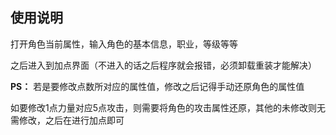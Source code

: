 ## 使用说明
打开角色当前属性，输入角色的基本信息，职业，等级等等

之后进入到加点界面（不进入的话之后程序就会报错，必须卸载重装才能解决）

**PS：**
若是要修改点数所对应的属性值，修改之后记得手动还原角色的属性值

如要修改1点力量对应5点攻击，则需要将角色的攻击属性还原，其他的未修改则无需修改，之后在进行加点即可